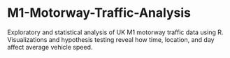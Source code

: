 # M1-Motorway-Traffic-Analysis
Exploratory and statistical analysis of UK M1 motorway traffic data using R. Visualizations and hypothesis testing reveal how time, location, and day affect average vehicle speed.
